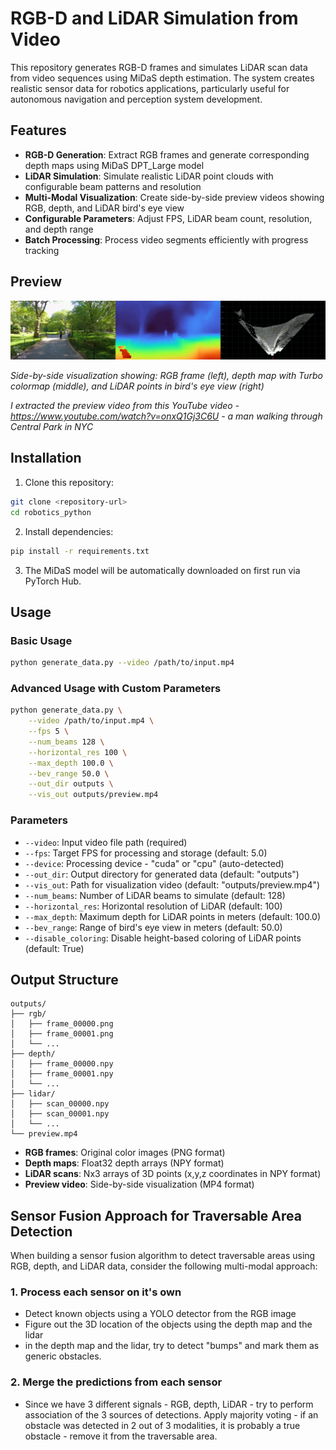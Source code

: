# RGB-D and LiDAR Simulation from Video

This repository generates RGB-D frames and simulates LiDAR scan data from video sequences using MiDaS depth estimation. The system creates realistic sensor data for robotics applications, particularly useful for autonomous navigation and perception system development.

## Features

- **RGB-D Generation**: Extract RGB frames and generate corresponding depth maps using MiDaS DPT_Large model
- **LiDAR Simulation**: Simulate realistic LiDAR point clouds with configurable beam patterns and resolution
- **Multi-Modal Visualization**: Create side-by-side preview videos showing RGB, depth, and LiDAR bird's eye view
- **Configurable Parameters**: Adjust FPS, LiDAR beam count, resolution, and depth range
- **Batch Processing**: Process video segments efficiently with progress tracking

## Preview

![Preview](preview.gif)

*Side-by-side visualization showing: RGB frame (left), depth map with Turbo colormap (middle), and LiDAR points in bird's eye view (right)*

*I extracted the preview video from this YouTube video - https://www.youtube.com/watch?v=onxQ1Gj3C6U - a man walking through Central Park in NYC*

## Installation

1. Clone this repository:
```bash
git clone <repository-url>
cd robotics_python
```

2. Install dependencies:
```bash
pip install -r requirements.txt
```

3. The MiDaS model will be automatically downloaded on first run via PyTorch Hub.

## Usage

### Basic Usage
```bash
python generate_data.py --video /path/to/input.mp4
```

### Advanced Usage with Custom Parameters
```bash
python generate_data.py \
    --video /path/to/input.mp4 \
    --fps 5 \
    --num_beams 128 \
    --horizontal_res 100 \
    --max_depth 100.0 \
    --bev_range 50.0 \
    --out_dir outputs \
    --vis_out outputs/preview.mp4
```

### Parameters

- `--video`: Input video file path (required)
- `--fps`: Target FPS for processing and storage (default: 5.0)
- `--device`: Processing device - "cuda" or "cpu" (auto-detected)
- `--out_dir`: Output directory for generated data (default: "outputs")
- `--vis_out`: Path for visualization video (default: "outputs/preview.mp4")
- `--num_beams`: Number of LiDAR beams to simulate (default: 128)
- `--horizontal_res`: Horizontal resolution of LiDAR (default: 100)
- `--max_depth`: Maximum depth for LiDAR points in meters (default: 100.0)
- `--bev_range`: Range of bird's eye view in meters (default: 50.0)
- `--disable_coloring`: Disable height-based coloring of LiDAR points (default: True)

## Output Structure

```
outputs/
├── rgb/
│   ├── frame_00000.png
│   ├── frame_00001.png
│   └── ...
├── depth/
│   ├── frame_00000.npy
│   ├── frame_00001.npy
│   └── ...
├── lidar/
│   ├── scan_00000.npy
│   ├── scan_00001.npy
│   └── ...
└── preview.mp4
```

- **RGB frames**: Original color images (PNG format)
- **Depth maps**: Float32 depth arrays (NPY format)
- **LiDAR scans**: Nx3 arrays of 3D points (x,y,z coordinates in NPY format)
- **Preview video**: Side-by-side visualization (MP4 format)

## Sensor Fusion Approach for Traversable Area Detection

When building a sensor fusion algorithm to detect traversable areas using RGB, depth, and LiDAR data, consider the following multi-modal approach:

### 1. Process each sensor on it's own

- Detect known objects using a YOLO detector from the RGB image
- Figure out the 3D location of the objects using the depth map and the lidar
- in the depth map and the lidar, try to detect "bumps" and mark them as generic obstacles.


### 2. Merge the predictions from each sensor

- Since we have 3 different signals - RGB, depth, LiDAR - try to perform association of the 3 sources of detections. Apply majority voting - if an obstacle was detected in 2 out of 3 modalities, it is probably a true obstacle - remove it from the traversable area.
